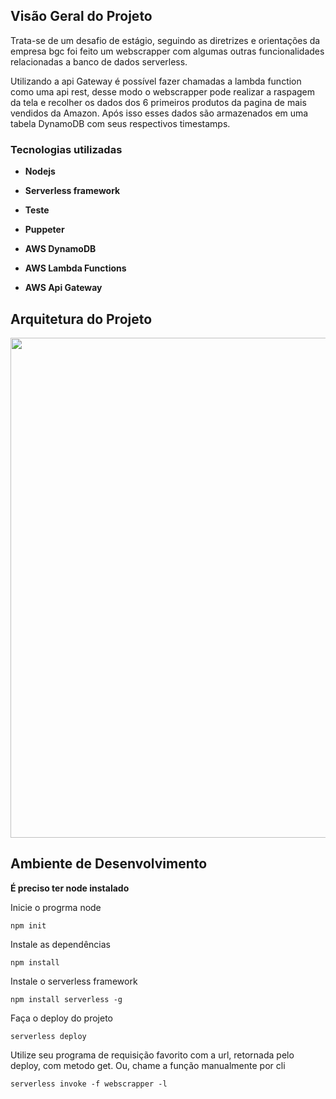 ## Visão Geral do Projeto
Trata-se de um desafio de estágio, seguindo as diretrizes e orientações da empresa bgc foi feito um webscrapper com algumas outras funcionalidades relacionadas a banco de dados serverless.

Utilizando a api Gateway é possível fazer chamadas a lambda function como uma api rest, desse modo o webscrapper pode realizar a raspagem da tela e recolher os dados dos 6 primeiros produtos da pagina de mais vendidos da Amazon. Após isso esses dados são armazenados em uma tabela DynamoDB com seus respectivos timestamps.

### Tecnologias utilizadas
- **Nodejs**
- **Serverless framework**  


- **Teste**
- **Puppeter** 
- **AWS DynamoDB**
- **AWS Lambda Functions**
- **AWS Api Gateway**

## Arquitetura do Projeto
<img src = "https://imgur.com/s6lFq8Z.png" width="800px">

## Ambiente de Desenvolvimento
**É preciso ter node instalado**

Inicie o progrma node
```
npm init
```

Instale as dependências
```
npm install 
```


Instale o serverless framework
```
npm install serverless -g 
```

Faça o deploy do projeto
```
serverless deploy
```

Utilize seu programa de requisição favorito com a url, retornada pelo deploy, com metodo get. Ou, chame a função manualmente por cli
```
serverless invoke -f webscrapper -l
```


